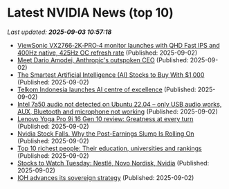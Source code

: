 # Latest NVIDIA News (top 10)
_Last updated: **2025-09-03 10:57:18**_

- [ViewSonic VX2766‑2K‑PRO‑4 monitor launches with QHD Fast IPS and 400Hz native, 425Hz OC refresh rate](https://www.notebookcheck.net/ViewSonic-VX2766-2K-PRO-4-monitor-launches-with-QHD-Fast-IPS-and-400-Hz-native-425-Hz-OC-refresh-rate.1102653.0.html) (Published: 2025-09-02)
- [Meet Dario Amodei, Anthropic's outspoken CEO](https://www.businessinsider.com/dario-amodei) (Published: 2025-09-02)
- [The Smartest Artificial Intelligence (AI) Stocks to Buy With $1,000](https://biztoc.com/x/363418dcf58edccb) (Published: 2025-09-02)
- [Telkom Indonesia launches AI centre of excellence](https://www.telecomtv.com/content/telcos-and-ai-channel/telkom-indonesia-launches-ai-centre-of-excellence-53736/) (Published: 2025-09-02)
- [Intel 7a50 audio not detected on Ubuntu 22.04 – only USB audio works, AUX, Bluetooth and microphone not working](https://askubuntu.com/questions/1555365/intel-7a50-audio-not-detected-on-ubuntu-22-04-only-usb-audio-works-aux-bluet) (Published: 2025-09-02)
- [Lenovo Yoga Pro 9i 16 Gen 10 review: Greatness at every turn](https://www.pcworld.com/article/2892211/lenovo-yoga-pro-9i-16-gen-10-aura-edition-review.html) (Published: 2025-09-02)
- [Nvidia Stock Falls. Why the Post-Earnings Slump Is Rolling On](https://biztoc.com/x/bc462988e2c4c98f) (Published: 2025-09-02)
- [Top 10 richest people: Their education, universities and rankings](https://indianexpress.com/article/education/elon-musk-to-larry-ellison-forbes-richest-people-education-universities-harvard-chicago-university-10225677/) (Published: 2025-09-02)
- [Stocks to Watch Tuesday: Nestlé, Novo Nordisk, Nvidia](https://biztoc.com/x/1f3bcac24318cded) (Published: 2025-09-02)
- [IOH advances its sovereign strategy](https://www.telecomtv.com/content/security/ioh-advances-its-sovereign-strategy-53735/) (Published: 2025-09-02)
